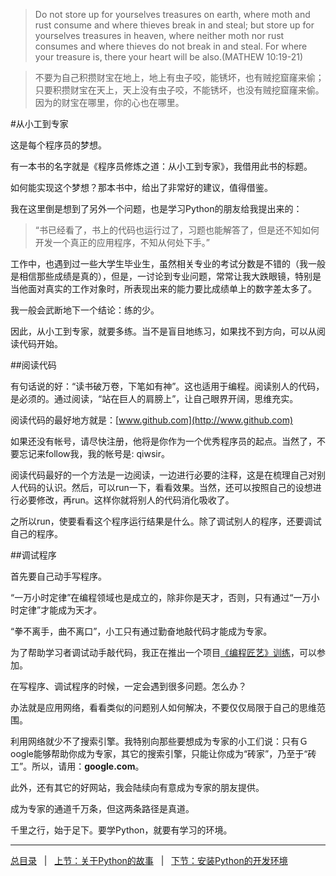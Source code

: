 >Do not store up for yourselves treasures on earth, where moth and rust consume and where thieves break in and steal; but store up for yourselves treasures in heaven, where neither moth nor rust consumes and where thieves do not break in and steal. For where your treasure is, there your heart will be also.(MATHEW 10:19-21)

>不要为自己积攒财宝在地上，地上有虫子咬，能锈坏，也有贼挖窟窿来偷；只要积攒财宝在天上，天上没有虫子咬，不能锈坏，也没有贼挖窟窿来偷。因为的财宝在哪里，你的心也在哪里。

#从小工到专家

这是每个程序员的梦想。

有一本书的名字就是《程序员修炼之道：从小工到专家》，我借用此书的标题。

如何能实现这个梦想？那本书中，给出了非常好的建议，值得借鉴。

我在这里倒是想到了另外一个问题，也是学习Python的朋友给我提出来的：

>“书已经看了，书上的代码也运行过了，习题也能解答了，但是还不知如何开发一个真正的应用程序，不知从何处下手。”

工作中，也遇到过一些大学生毕业生，虽然相关专业的考试分数是不错的（我一般是相信那些成绩是真的），但是，一讨论到专业问题，常常让我大跌眼镜，特别是当他面对真实的工作对象时，所表现出来的能力要比成绩单上的数字差太多了。

我一般会武断地下一个结论：练的少。

因此，从小工到专家，就要多练。当不是盲目地练习，如果找不到方向，可以从阅读代码开始。

##阅读代码

有句话说的好：“读书破万卷，下笔如有神”。这也适用于编程。阅读别人的代码，是必须的。通过阅读，“站在巨人的肩膀上”，让自己眼界开阔，思维充实。

阅读代码的最好地方就是：[www.github.com](http://www.github.com)

如果还没有帐号，请尽快注册，他将是你作为一个优秀程序员的起点。当然了，不要忘记来follow我，我的帐号是: qiwsir。

阅读代码最好的一个方法是一边阅读，一边进行必要的注释，这是在梳理自己对别人代码的认识。然后，可以run一下，看看效果。当然，还可以按照自己的设想进行必要修改，再run。这样你就将别人的代码消化吸收了。

之所以run，使要看看这个程序运行结果是什么。除了调试别人的程序，还要调试自己的程序。

##调试程序

首先要自己动手写程序。

“一万小时定律”在编程领域也是成立的，除非你是天才，否则，只有通过“一万小时定律”才能成为天才。

“拳不离手，曲不离口”，小工只有通过勤奋地敲代码才能成为专家。

为了帮助学习者调试动手敲代码，我正在推出一个项目[《编程匠艺》训练](http://www.itdiffer.com/coding.html)，可以参加。

在写程序、调试程序的时候，一定会遇到很多问题。怎么办？

办法就是应用网络，看看类似的问题别人如何解决，不要仅仅局限于自己的思维范围。

利用网络就少不了搜索引擎。我特别向那些要想成为专家的小工们说：只有Ｇoogle能够帮助你成为专家，其它的搜索引擎，只能让你成为“砖家”，乃至于“砖工”。所以，请用：**google.com**。

此外，还有其它的好网站，我会陆续向有意成为专家的朋友提供。

成为专家的通道千万条，但这两条路径是真道。

千里之行，始于足下。要学Python，就要有学习的环境。

---------

[总目录](./index.md)&nbsp;&nbsp;&nbsp;|&nbsp;&nbsp;&nbsp;[上节：关于Python的故事](./01.md)&nbsp;&nbsp;&nbsp;|&nbsp;&nbsp;&nbsp;[下节：安装Python的开发环境](./03.md)

